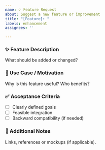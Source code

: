 ```yaml
---
name: 💡 Feature Request
about: Suggest a new feature or improvement
title: "[Feature]: "
labels: enhancement
assignees: ''

---
```


### ✨ Feature Description
What should be added or changed?

### 📘 Use Case / Motivation
Why is this feature useful? Who benefits?

### ✅ Acceptance Criteria
- [ ] Clearly defined goals
- [ ] Feasible integration
- [ ] Backward compatibility (if needed)

### 📎 Additional Notes
Links, references or mockups (if applicable).

